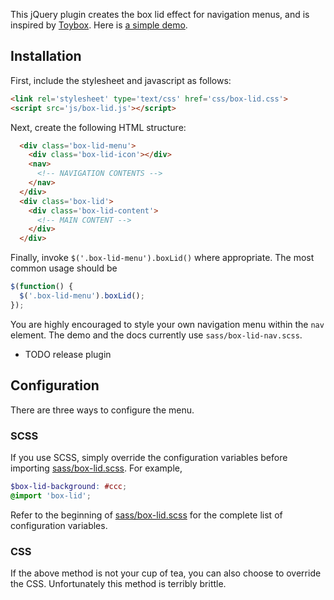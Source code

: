 This jQuery plugin creates the box lid effect for navigation menus, and is
inspired by [Toybox](http://www.toybox.co.nz/). Here is [a simple demo][demo].

## Installation
First, include the stylesheet and javascript as follows:

```html
<link rel='stylesheet' type='text/css' href='css/box-lid.css'>
<script src='js/box-lid.js'></script>
```

Next, create the following HTML structure:

```html
  <div class='box-lid-menu'>
    <div class='box-lid-icon'></div>
    <nav>
      <!-- NAVIGATION CONTENTS -->
    </nav>
  </div>
  <div class='box-lid'>
    <div class='box-lid-content'>
      <!-- MAIN CONTENT -->
    </div>
  </div>
```

Finally, invoke `$('.box-lid-menu').boxLid()` where appropriate. The most
common usage should be

```js
$(function() {
  $('.box-lid-menu').boxLid();
});
```

You are highly encouraged to style your own navigation menu within the `nav`
element. The demo and the docs currently use `sass/box-lid-nav.scss`.

- TODO release plugin

## Configuration
There are three ways to configure the menu.

### SCSS
If you use SCSS, simply override the configuration variables before importing
[sass/box-lid.scss][sass]. For example,

```scss
$box-lid-background: #ccc;
@import 'box-lid';
```

Refer to the beginning of [sass/box-lid.scss][sass] for the complete list of
configuration variables.

### CSS
If the above method is not your cup of tea, you can also choose to override the CSS.
Unfortunately this method is terribly brittle.

  [demo]: http://jimjh.github.io/box-lid/demo.html
  [sass]: https://github.com/jimjh/box-lid/blob/master/sass/box-lid.scss
